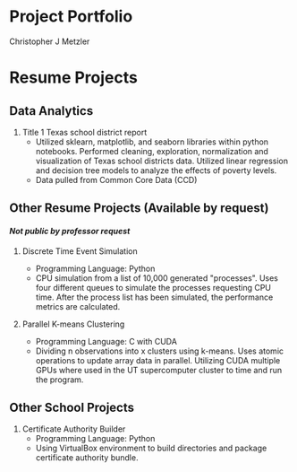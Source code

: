 # Project Portfolio
Christopher J Metzler

# Resume Projects

## Data Analytics

1. Title 1 Texas school district report
    - Utilized sklearn, matplotlib, and seaborn libraries within python
      notebooks. Performed cleaning, exploration, normalization and
      visualization of Texas school districts data. Utilized linear regression
       and decision tree models to analyze the effects of poverty levels.
    - Data pulled from Common Core Data (CCD)
    
## Other Resume Projects (Available by request)
#### *Not public by professor request*

1. Discrete Time Event Simulation
    - Programming Language: Python
    - CPU simulation from a list of 10,000 generated "processes". 
      Uses four different queues to simulate the processes requesting CPU time.
      After the process list has been simulated, the performance metrics are calculated.
      
2. Parallel K-means Clustering
    - Programming Language: C with CUDA
    - Dividing n observations into x clusters using k-means. Uses atomic operations to update array data in parallel. 
      Utilizing CUDA multiple GPUs where used in the UT supercomputer cluster to time and run the program.

## Other School Projects

1. Certificate Authority Builder
    - Programming Language: Python
    - Using VirtualBox environment to build directories and package certificate authority bundle.

